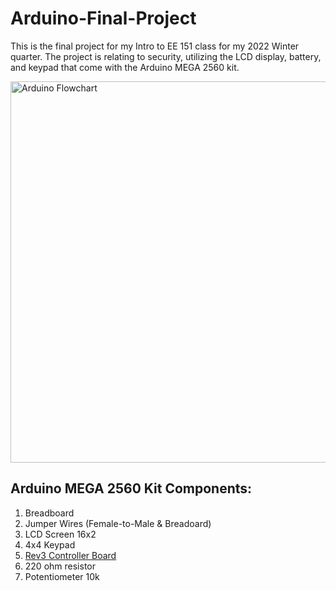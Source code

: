 # Arduino-Final-Project
This is the final project for my Intro to EE 151 class for my 2022 Winter quarter. 
The project is relating to security, utilizing the LCD display, battery, and keypad that come with the Arduino MEGA 2560 kit.

<img width="610" alt="Arduino Flowchart" src="https://user-images.githubusercontent.com/117235861/202277052-0cbf8373-d4fc-443e-b3a5-5a0b39849a13.png">

## Arduino MEGA 2560 Kit Components:

1) Breadboard 
2) Jumper Wires (Female-to-Male & Breadoard)
3) LCD Screen 16x2
4) 4x4 Keypad 
5) [Rev3 Controller Board](https://store-usa.arduino.cc/collections/boards/products/arduino-mega-2560-rev3)
6) 220 ohm resistor
7) Potentiometer 10k

